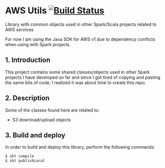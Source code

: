 # AWS Utils [![Build Status](https://travis-ci.org/andersonkmi/aws-utils.svg?branch=master)](https://travis-ci.org/andersonkmi/aws-utils)
Library with common objects used in other Spark/Scala projects related to AWS services

For now I am using the Java SDK for AWS v1 due to dependency conflicts when using with Spark projects.

## 1. Introduction

This project contains some shared classes/objects used in other Spark projects I have developed so far and since I got
tired of copying and pasting the same bits of code, I realized it was about time to create this repo.

## 2. Description

Some of the classes found here are related to:
- S3 download/upload objects

## 3. Build and deploy

In order to build and deploy this library, perform the following commands:

```bash
$ sbt compile
$ sbt publishLocal
```
